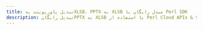 ---title: تبدیل پاورپوینت بهXLSB، PPTX به XLSB مبدل رایگان یا Perl SDKdescription: تبدیل رایگانPPTX به XLSB با استفاده از Perl Cloud APIs & SDK. همچنین اسناد Microsoft PowerPoint را در Cloud ایجاد، ویرایش و رندر کنید.---